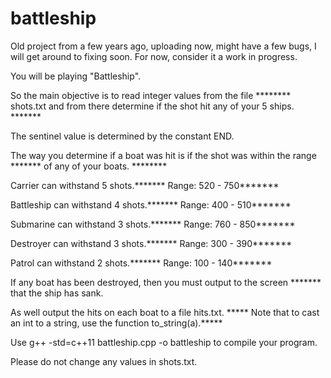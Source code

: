 # battleship
Old project from a few years ago, uploading now, might have a few bugs, I will get around to fixing soon. For now, consider it a work in progress.

You will be playing "Battleship". 

So the main objective is to read integer values from the file ********
   shots.txt and from there determine if the shot hit any of your 5 ships. *******

The sentinel value is determined by the constant END. 

The way you determine if a boat was hit is if the shot was within the range *******
    of any of your boats. ********

Carrier can withstand 5 shots.*******
Range: 520 - 750*******

Battleship can withstand 4 shots.*******
Range: 400 - 510*******

Submarine can withstand 3 shots.*******
Range: 760 - 850*******

Destroyer can withstand 3 shots.*******
Range: 300 - 390*******

Patrol can withstand 2 shots.*******
Range: 100 - 140*******

If any boat has been destroyed, then you must output to the screen *******
    that the ship has sank. 

As well output the hits on each boat to a file hits.txt. *****
     Note that to cast an int to a string, use the function to_string(a).*****

Use 
    g++ -std=c++11 battleship.cpp -o battleship
    to compile your program.

Please do not change any values in shots.txt.
